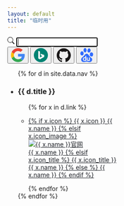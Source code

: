```yaml
---
layout: default
title: "临时用"
---
```

<div class="container p-5">
    <div class="row">
        <div class="input-group">
            <span class="input-group-text text-success-emphasis"><svg xmlns="http://www.w3.org/2000/svg" width="16" height="16" fill="currentColor" class="bi bi-search" viewBox="0 0 16 16">
                    <path d="M11.742 10.344a6.5 6.5 0 1 0-1.397 1.398h-.001c.03.04.062.078.098.115l3.85 3.85a1 1 0 0 0 1.415-1.414l-3.85-3.85a1.007 1.007 0 0 0-.115-.1zM12 6.5a5.5 5.5 0 1 1-11 0 5.5 5.5 0 0 1 11 0z" />
                </svg></span>
            <input type="search" class="form-control shadow-none" id="search-bar-input" placeholder=" " autofocus="autofocus" onkeydown="on_enter_key()" autocomplete="off">
        </div>
        <div class="col text-center">
            <button type="button" class="btn btn-none rounded-pill" onclick="do_google_search()"><svg t="1620051793831" class="icon" viewBox="0 0 1024 1024" version="1.1" xmlns="http://www.w3.org/2000/svg" p-id="1655" width="32" height="32">
                    <path d="M214.101333 512c0-32.512 5.546667-63.701333 15.36-92.928L57.173333 290.218667A491.861333 491.861333 0 0 0 4.693333 512c0 79.701333 18.858667 154.88 52.394667 221.610667l172.202667-129.066667A290.56 290.56 0 0 1 214.101333 512" fill="#FBBC05" p-id="1656"></path>
                    <path d="M516.693333 216.192c72.106667 0 137.258667 25.002667 188.458667 65.962667L854.101333 136.533333C763.349333 59.178667 646.997333 11.392 516.693333 11.392c-202.325333 0-376.234667 113.28-459.52 278.826667l172.373334 128.853333c39.68-118.016 152.832-202.88 287.146666-202.88" fill="#EA4335" p-id="1657"></path>
                    <path d="M516.693333 807.808c-134.357333 0-247.509333-84.864-287.232-202.88l-172.288 128.853333c83.242667 165.546667 257.152 278.826667 459.52 278.826667 124.842667 0 244.053333-43.392 333.568-124.757333l-163.584-123.818667c-46.122667 28.458667-104.234667 43.776-170.026666 43.776" fill="#34A853" p-id="1658"></path>
                    <path d="M1005.397333 512c0-29.568-4.693333-61.44-11.648-91.008H516.650667V614.4h274.602666c-13.696 65.962667-51.072 116.650667-104.533333 149.632l163.541333 123.818667c93.994667-85.418667 155.136-212.650667 155.136-375.850667" fill="#4285F4" p-id="1659"></path>
                </svg></button>
            <button type="button" class="btn btn-none rounded-pill" onclick="do_bing_search()"><svg t="1620051828606" class="icon" viewBox="0 0 1024 1024" version="1.1" xmlns="http://www.w3.org/2000/svg" p-id="2602" width="32" height="32">
                    <path d="M512 1024c282.773333 0 512-229.226667 512-512S794.773333 0 512 0 0 229.226667 0 512s229.226667 512 512 512z" fill="#008373" p-id="2603"></path>
                    <path d="M324.266667 204.8l122.730666 43.178667v432l172.864-99.776-84.757333-39.786667-53.461333-133.077333 272.384 95.701333v139.114667L447.061333 819.2 324.266667 750.890667z" fill="#FFFFFF" p-id="2604"></path>
                </svg></button>
            <button type="button" class="btn btn-none rounded-pill" onclick="do_github_search()"><svg t="1621502855254" class="icon" viewBox="0 0 1049 1024" version="1.1" xmlns="http://www.w3.org/2000/svg" p-id="3041" width="32" height="32">
                    <path d="M524.979332 0C234.676191 0 0 234.676191 0 524.979332c0 232.068678 150.366597 428.501342 358.967656 498.035028 26.075132 5.215026 35.636014-11.299224 35.636014-25.205961 0-12.168395-0.869171-53.888607-0.869171-97.347161-146.020741 31.290159-176.441729-62.580318-176.441729-62.580318-23.467619-60.841976-58.234462-76.487055-58.234463-76.487055-47.804409-32.15933 3.476684-32.15933 3.476685-32.15933 53.019436 3.476684 80.83291 53.888607 80.83291 53.888607 46.935238 79.963739 122.553122 57.365291 152.97411 43.458554 4.345855-33.897672 18.252593-57.365291 33.028501-70.402857-116.468925-12.168395-239.022047-57.365291-239.022047-259.012982 0-57.365291 20.860106-104.300529 53.888607-140.805715-5.215026-13.037566-23.467619-66.926173 5.215027-139.067372 0 0 44.327725-13.906737 144.282399 53.888607 41.720212-11.299224 86.917108-17.383422 131.244833-17.383422s89.524621 6.084198 131.244833 17.383422C756.178839 203.386032 800.506564 217.29277 800.506564 217.29277c28.682646 72.1412 10.430053 126.029806 5.215026 139.067372 33.897672 36.505185 53.888607 83.440424 53.888607 140.805715 0 201.64769-122.553122 245.975415-239.891218 259.012982 19.121764 16.514251 35.636014 47.804409 35.636015 97.347161 0 70.402857-0.869171 126.898978-0.869172 144.282399 0 13.906737 9.560882 30.420988 35.636015 25.205961 208.601059-69.533686 358.967656-265.96635 358.967655-498.035028C1049.958663 234.676191 814.413301 0 524.979332 0z" fill="#191717" p-id="3042"></path>
                    <path d="M199.040177 753.571326c-0.869171 2.607513-5.215026 3.476684-8.691711 1.738342s-6.084198-5.215026-4.345855-7.82254c0.869171-2.607513 5.215026-3.476684 8.691711-1.738342s5.215026 5.215026 4.345855 7.82254z m-6.953369-4.345856M219.900283 777.038945c-2.607513 2.607513-7.82254 0.869171-10.430053-2.607514-3.476684-3.476684-4.345855-8.691711-1.738342-11.299224 2.607513-2.607513 6.953369-0.869171 10.430053 2.607514 3.476684 4.345855 4.345855 9.560882 1.738342 11.299224z m-5.215026-5.215027M240.760389 807.459932c-3.476684 2.607513-8.691711 0-11.299224-4.345855-3.476684-4.345855-3.476684-10.430053 0-12.168395 3.476684-2.607513 8.691711 0 11.299224 4.345855 3.476684 4.345855 3.476684 9.560882 0 12.168395z m0 0M269.443034 837.011749c-2.607513 3.476684-8.691711 2.607513-13.906737-1.738342-4.345855-4.345855-6.084198-10.430053-2.607513-13.037566 2.607513-3.476684 8.691711-2.607513 13.906737 1.738342 4.345855 3.476684 5.215026 9.560882 2.607513 13.037566z m0 0M308.555733 853.526c-0.869171 4.345855-6.953369 6.084198-13.037566 4.345855-6.084198-1.738342-9.560882-6.953369-8.691711-10.430053 0.869171-4.345855 6.953369-6.084198 13.037566-4.345855 6.084198 1.738342 9.560882 6.084198 8.691711 10.430053z m0 0M351.145116 857.002684c0 4.345855-5.215026 7.82254-11.299224 7.82254-6.084198 0-11.299224-3.476684-11.299224-7.82254s5.215026-7.82254 11.299224-7.82254c6.084198 0 11.299224 3.476684 11.299224 7.82254z m0 0M391.126986 850.049315c0.869171 4.345855-3.476684 8.691711-9.560882 9.560882-6.084198 0.869171-11.299224-1.738342-12.168395-6.084197-0.869171-4.345855 3.476684-8.691711 9.560881-9.560882 6.084198-0.869171 11.299224 1.738342 12.168396 6.084197z m0 0" fill="#191717" p-id="3043"></path>
                </svg></button>
            <button type="button" class="btn btn-none rounded-pill" onclick="do_baidu_search()"><svg t="1620052506649" class="icon" viewBox="0 0 1024 1024" version="1.1" xmlns="http://www.w3.org/2000/svg" p-id="5010" width="32" height="32">
                    <path d="M345.706 297.423c15.35 12.792 35.817 20.467 53.726 17.908 20.467 0 38.375-10.233 53.725-23.025 17.91-15.35 30.7-35.817 40.934-58.842C512 189.97 512 136.245 496.65 90.194c-10.234-30.7-28.142-58.842-53.726-76.75C427.574 3.21 404.548-1.906 384.081 0.652c-12.791 2.558-25.583 7.675-38.375 15.35-23.025 15.35-38.376 40.934-48.61 66.518-12.791 46.05-15.35 92.101-2.557 138.152 10.233 28.142 25.583 56.284 51.167 76.75z m255.837 2.558c17.909 15.35 40.934 25.584 63.96 25.584 20.466 2.558 38.375-2.558 56.283-12.792 17.909-10.233 33.26-25.584 43.493-43.492 12.792-20.467 23.025-40.934 30.7-63.96 5.117-17.908 7.675-38.375 5.117-58.842-2.559-28.142-15.35-53.726-33.259-76.751-12.792-15.35-28.142-30.7-46.05-38.376-12.792-5.116-28.143-10.233-40.935-7.675-17.908 2.559-33.258 12.792-46.05 23.026-17.909 15.35-33.259 33.258-43.493 53.725-10.233 17.909-20.466 38.376-23.025 61.401-2.558 25.584-2.558 51.168 2.559 74.193 5.116 23.025 12.791 46.05 30.7 63.96zM245.929 509.768c17.91-15.35 28.143-35.818 35.818-56.285 10.233-33.258 10.233-66.517 7.675-99.776 0-12.792-5.117-25.584-10.234-38.376-12.792-28.142-35.817-53.725-63.959-69.076-23.025-10.233-46.05-15.35-66.518-10.233-25.583 2.558-46.05 20.467-61.4 40.934-20.467 28.142-30.7 63.96-35.818 97.218-2.558 20.467 0 40.934 5.117 61.4 7.675 30.701 23.025 58.843 46.05 79.31 17.91 15.35 40.935 23.026 63.96 23.026 28.142 0 56.284-7.675 79.31-28.142z m736.811-76.752c-2.558-20.467-7.675-38.375-17.908-56.284-10.234-20.467-28.143-40.934-48.61-51.167-23.025-12.792-51.167-15.35-76.75-12.792-12.792 2.558-28.143 5.117-40.935 12.792-17.908 10.233-30.7 28.142-40.933 48.609-10.234 25.584-15.35 53.726-15.35 81.868 0 25.583 0 53.726 7.674 79.31 5.117 17.908 15.35 38.375 33.26 48.608 17.908 15.35 40.933 20.467 63.959 23.026 17.908 2.558 38.375 2.558 56.284-2.559 17.908-5.116 35.817-15.35 46.05-30.7 12.792-15.35 20.467-35.817 23.026-53.726 12.792-30.7 10.233-58.842 10.233-86.985zM911.106 819.33c-2.559-35.817-20.467-71.634-46.05-99.776-5.118-5.117-10.234-10.234-17.91-15.35-33.258-28.142-66.517-58.843-99.776-89.543-33.259-33.26-63.96-69.076-92.101-107.452-20.467-33.259-48.61-63.96-86.985-81.868-23.025-10.233-51.167-15.35-76.751-12.792-46.05 5.117-86.985 30.7-115.127 66.518-7.675 7.675-12.791 17.909-17.908 28.142-20.467 30.7-46.05 61.401-74.193 86.985-15.35 15.35-30.7 28.142-46.05 40.934-7.676 7.675-17.91 15.35-25.584 23.025-30.7 23.025-61.401 53.726-79.31 86.985-12.792 23.025-20.467 48.609-23.025 76.75 0 23.026 2.558 46.051 10.233 66.518 7.675 23.026 17.909 46.051 33.26 63.96 25.583 30.7 63.958 51.167 102.334 53.725 48.609 2.559 97.218 0 143.269-7.675 20.467-2.558 40.934-10.233 63.959-12.792 46.05-5.116 92.101-2.558 135.594 10.234 35.817 12.792 74.192 17.909 112.568 20.467 38.375 2.558 79.31-2.558 115.127-23.025 25.583-12.792 46.05-35.818 58.842-61.401 20.467-33.26 30.7-71.635 25.584-112.569zM481.3 924.224H363.615c-12.792 0-25.584 0-38.376-2.559-25.584-5.117-48.61-20.467-63.96-43.492-12.791-15.35-20.466-33.259-23.025-53.726a246.563 246.563 0 0 1 0-61.4c5.117-23.026 17.909-43.493 33.26-58.843 12.791-12.792 30.7-23.026 48.608-30.7 7.675-2.56 15.35-5.117 23.026-5.117h69.076v-97.219h66.517c2.559 120.244 2.559 237.929 2.559 353.056z m263.512 0H583.634c-17.908-2.559-33.258-7.676-46.05-17.909-15.35-12.792-23.026-33.259-23.026-51.167v-173.97h66.518v161.178c0 7.675 2.558 12.792 7.675 17.908 5.117 5.117 12.792 7.675 20.467 7.675h69.076V678.62h66.518v245.604z" fill="#306CFF" p-id="5011"></path>
                    <path d="M340.59 734.904c-12.793 5.117-25.585 15.35-33.26 30.7-5.116 12.792-7.675 25.584-7.675 38.376 0 15.35 5.117 30.7 12.792 43.492 10.234 15.35 28.142 25.584 46.05 23.026h53.727V732.346H353.38c-2.558-2.559-7.675 0-12.792 2.558z" fill="#306CFF" p-id="5012"></path>
                </svg></button>
        </div>
    </div>
    <ul class="list-group">
        {% for d in site.data.nav %}
        <li class="list-group-item">
            <h3>{{ d.title }}</h3>
            <ul class="list-inline">
                {% for x in d.link %}
                <li class="list-inline-item">
                    <div class="card border-0" style="width: 200px;">
                        <div class="card-body">
                            <!-- <h4 class="card-title"></h4> -->
                            <p class="card-text"><a href="{{ site.ssl }}{{ x.url }}" target="_blank" class="btn btn-outline-light border-0" style="color: #202329">
                                    {% if x.icon %}
                                    {{ x.icon }}
                                    {{ x.name }}
                                    {% elsif x.icon_image %}
                                    <img src="/assets/icons/{{ x.icon_image }}" class="img-thumbnail border-0" alt="{{ x.name }}官网"><br>
                                    {{ x.name }}
                                    {% elsif x.icon_title %}
                                    {{ x.icon_title }}{{ x.name }}</span>
                                    {% else %}
                                    {{ x.name }}
                                    {% endif %}
                                </a></p>
                        </div>
                    </div>
                </li>
                {% endfor %}
            </ul>
        </li>
        {% endfor %}
    </ul>
</div>